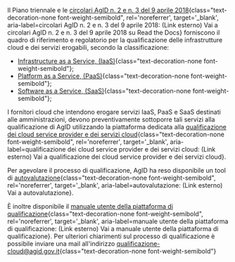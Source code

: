 Il Piano triennale e le
[circolari AgID n. 2 e n. 3 del 9 aprile 2018](https://cloud-italia.readthedocs.io/projects/cloud-italia-circolari/it/latest/){class="text-decoration-none font-weight-semibold", rel='noreferrer', target='_blank', aria-label=circolari AgID n. 2 e n. 3 del 9 aprile 2018: (Link esterno) Vai a circolari AgID n. 2 e n. 3 del 9 aprile 2018 su Read the Docs}
forniscono il quadro di riferimento e regolatorio per la qualificazione delle infrastrutture cloud e dei servizi erogabili, secondo la classificazione:

- [Infrastructure as a Service, (IaaS)](/glossario/){class="text-decoration-none font-weight-semibold"};
- [Platform as a Service, (PaaS)](/glossario/){class="text-decoration-none font-weight-semibold"};
- [Software as a Service, (SaaS)](/glossario/){class="text-decoration-none font-weight-semibold"};

I fornitori cloud che intendono erogare servizi IaaS, PaaS e SaaS destinati alle amministrazioni, devono preventivamente sottoporre 
tali servizi alla qualificazione di AgID utilizzando la piattaforma dedicata alla
[qualificazione dei cloud service provider e dei servizi cloud](https://cloud.italia.it/marketplace/){class="text-decoration-none font-weight-semibold", rel='noreferrer', target='_blank', aria-label=qualificazione dei cloud service provider e dei servizi cloud: (Link esterno) Vai a qualificazione dei cloud service provider e dei servizi cloud}.

Per agevolare il processo di qualificazione, AgID ha reso disponibile un tool di 
[autovalutazione](https://autovalutazione.cloud.italia.it/){class="text-decoration-none font-weight-semibold", rel='noreferrer', target='_blank', aria-label=autovalutazione: (Link esterno) Vai a autovalutazione}.

È inoltre disponibile il 
[manuale utente della piattaforma di qualificazione](https://cloud.italia.it/marketplace/serve/doc/GuidaPortaleFornitori_v1.3.0_20201001.pdf){class="text-decoration-none font-weight-semibold", rel='noreferrer', target='_blank', aria-label=manuale utente della piattaforma di qualificazione: (Link esterno) Vai a manuale utente della piattaforma di qualificazione}.
Per ulteriori chiarimenti sul processo di qualificazione è possibile inviare una mail all'indirizzo
[qualificazione-cloud@agid.gov.it](mailto:qualificazione-cloud@agid.gov.it){class="text-decoration-none font-weight-semibold"}
